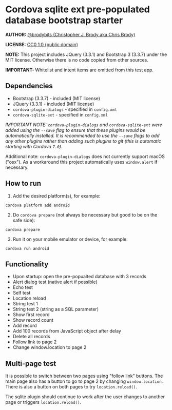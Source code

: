 # Cordova sqlite ext pre-populated database bootstrap starter

**AUTHOR:** [@brodybits (Christopher J. Brody aka Chris Brody)](https://github.com/brodybits)

**LICENSE:** [CC0 1.0 (public domain)](https://creativecommons.org/publicdomain/zero/1.0/)

**NOTE:** This project includes JQuery (3.3.1) and Bootstrap 3 (3.3.7) under the MIT license. Otherwise there is no code copied from other sources.

**IMPORTANT:** Whitelist and intent items are omitted from this test app.

## Dependencies

- Bootstrap (3.3.7) - included (MIT license)
- JQuery (3.3.1) - included (MIT license)
- `cordova-plugin-dialogs` - specified in `config.xml`
- `cordova-sqlite-ext` - specified in `config.xml`

_IMPORTANT NOTE: `cordova-plugin-dialogs` and `cordova-sqlite-ext` were added using the `--save` flag to ensure that these plugins would be automatically installed. It is recommended to use the `--save` flags to add any other plugins rather than adding such plugins to git (this is automatic starting with Cordova `7.0`)._

Additional note: `cordova-plugin-dialogs` does not currently support macOS ("osx"). As a workaround this project automatically uses `window.alert` if necessary.

## How to run

1. Add the desired platform(s), for example:

```shell
cordova platform add android
```

2. Do `cordova prepare` (not always be necessary but good to be on the safe side):

```shell
cordova prepare
```

3. Run it on your mobile emulator or device, for example:

```shell
cordova run android
```

## Functionality

- Upon startup: open the pre-popualted database with 3 records
- Alert dialog test (native alert if possible)
- Echo test
- Self test
- Location reload
- String test 1
- String test 2 (string as a SQL parameter)
- Show first record
- Show record count
- Add record
- Add 100 records from JavaScript object after delay
- Delete all records
- Follow link to page 2
- Change window.location to page 2

## Multi-page test

It is possible to switch between two pages using "follow link" buttons. The main page also has a button to go to page 2 by changing `window.location`. There is also a button on both pages to try `location.reload()`.

The sqlite plugin should continue to work after the user changes to another page or triggers `location.reload()`.
